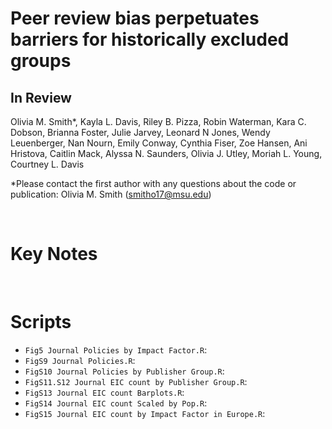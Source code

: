 # Peer review bias perpetuates barriers for historically excluded groups
## In Review 

Olivia M. Smith*, Kayla L. Davis, Riley B. Pizza, Robin Waterman, Kara C. Dobson, Brianna Foster, Julie Jarvey, Leonard N Jones, Wendy Leuenberger, Nan Nourn, Emily Conway, Cynthia Fiser, Zoe Hansen, Ani Hristova, Caitlin Mack, Alyssa N. Saunders, Olivia J. Utley, Moriah L. Young, Courtney L. Davis 

*Please contact the first author with any questions about the code or publication: Olivia M. Smith (smitho17@msu.edu)

&nbsp;

# Key Notes


&nbsp;

# Scripts
- `Fig5 Journal Policies by Impact Factor.R`:
- `FigS9 Journal Policies.R`:
- `FigS10 Journal Policies by Publisher Group.R`:
- `FigS11.S12 Journal EIC count by Publisher Group.R`:
- `FigS13 Journal EIC count Barplots.R`:
- `FigS14 Journal EIC count Scaled by Pop.R`:
- `FigS15 Journal EIC count by Impact Factor in Europe.R`:
